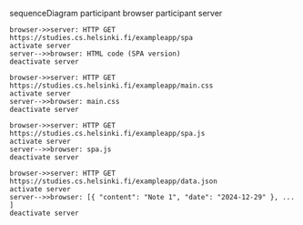 sequenceDiagram
    participant browser
    participant server

    browser->>server: HTTP GET https://studies.cs.helsinki.fi/exampleapp/spa
    activate server
    server-->>browser: HTML code (SPA version)
    deactivate server

    browser->>server: HTTP GET https://studies.cs.helsinki.fi/exampleapp/main.css
    activate server
    server-->>browser: main.css
    deactivate server

    browser->>server: HTTP GET https://studies.cs.helsinki.fi/exampleapp/spa.js
    activate server
    server-->>browser: spa.js
    deactivate server

    browser->>server: HTTP GET https://studies.cs.helsinki.fi/exampleapp/data.json
    activate server
    server-->>browser: [{ "content": "Note 1", "date": "2024-12-29" }, ... ]
    deactivate server